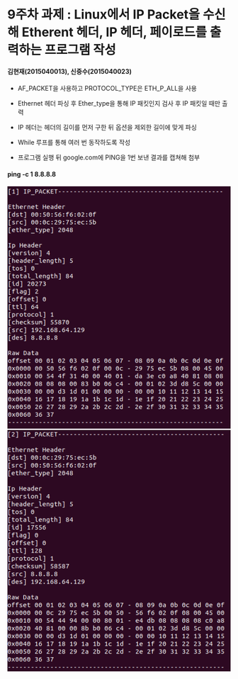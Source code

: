 9주차 과제 : Linux에서 IP Packet을 수신해 Etherent 헤더, IP 헤더, 페이로드를 출력하는 프로그램 작성
===
#### 김현재(2015040013), 신중수(2015040023)

* AF_PACKET을 사용하고 PROTOCOL_TYPE은 ETH_P_ALL을 사용

* Ethernet 헤더 파싱 후 Ether_type을 통해 IP 패킷인지 검사 후 IP 패킷일 때만 출력

* IP 헤더는 헤더의 길이를 먼저 구한 뒤 옵션을 제외한 길이에 맞게 파싱

* While 루프를 통해 여러 번 동작하도록 작성

* 프로그램 실행 뒤 google.com에 PING을 1번 보낸 결과를 캡쳐해 첨부

#### ping -c 1 8.8.8.8
![result1](https://raw.githubusercontent.com/KHJae/Cnetwork/master/assignment_9/result1.PNG)
![result2](https://raw.githubusercontent.com/KHJae/Cnetwork/master/assignment_9/result2.PNG)
